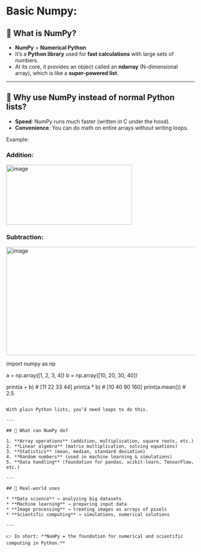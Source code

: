﻿# Basic Numpy:




## 🔹 What is NumPy?

* **NumPy** = **Numerical Python**
* It’s a **Python library** used for **fast calculations** with large sets of numbers.
* At its core, it provides an object called an **ndarray** (N-dimensional array), which is like a **super-powered list**.

---

## 🔹 Why use NumPy instead of normal Python lists?

* **Speed**: NumPy runs much faster (written in C under the hood).
* **Convenience**: You can do math on entire arrays without writing loops.

Example:
### Addition:


<img width="336" height="160" alt="image" src="https://github.com/user-attachments/assets/4d270a5c-8680-47dd-b350-9d06d828084e" />

### Subtraction:
<img width="559" height="289" alt="image" src="https://github.com/user-attachments/assets/4dcc9e1b-ecae-4eb1-bd2d-a97d7e3c20a6" />

import numpy as np

a = np.array([1, 2, 3, 4])
b = np.array([10, 20, 30, 40])

print(a + b)   # [11 22 33 44]
print(a * b)   # [10 40 90 160]
print(a.mean())  # 2.5
```

With plain Python lists, you’d need loops to do this.

---

## 🔹 What can NumPy do?

1. **Array operations** (addition, multiplication, square roots, etc.)
2. **Linear algebra** (matrix multiplication, solving equations)
3. **Statistics** (mean, median, standard deviation)
4. **Random numbers** (used in machine learning & simulations)
5. **Data handling** (foundation for pandas, scikit-learn, TensorFlow, etc.)

---

## 🔹 Real-world uses

* **Data science** → analyzing big datasets
* **Machine learning** → preparing input data
* **Image processing** → treating images as arrays of pixels
* **Scientific computing** → simulations, numerical solutions

---

👉 In short: **NumPy = the foundation for numerical and scientific computing in Python.**










